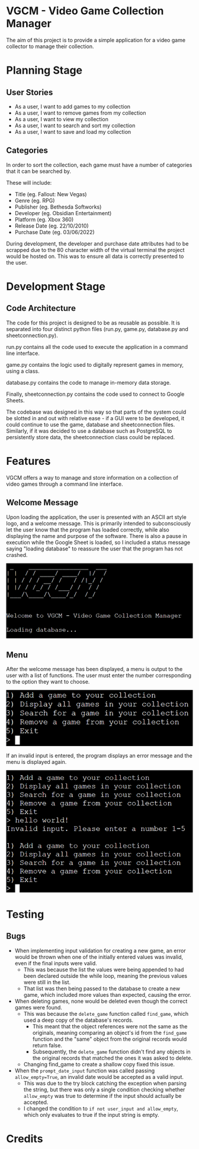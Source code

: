 # VGCM - Video Game Collection Manager

The aim of this project is to provide a simple application for a video game collector to manage their collection.  

# Planning Stage

## User Stories

- As a user, I want to add games to my collection
- As a user, I want to remove games from my collection
- As a user, I want to view my collection
- As a user, I want to search and sort my collection
- As a user, I want to save and load my collection

## Categories

In order to sort the collection, each game must have a number of categories that it can be searched by.  

These will include:
- Title (eg. Fallout: New Vegas)
- Genre (eg. RPG)
- Publisher (eg. Bethesda Softworks)
- Developer (eg. Obsidian Entertainment)
- Platform (eg. Xbox 360)
- Release Date (eg. 22/10/2010)
- Purchase Date (eg. 03/06/2022)

During development, the developer and purchase date attributes had to be scrapped due to the 80 character width of the virtual terminal the project would be hosted on. This was to ensure all data is correctly presented to the user.

# Development Stage

## Code Architecture

The code for this project is designed to be as reusable as possible. It is separated into four distinct python files (run.py, game.py, database.py and sheetconnection.py).

run.py contains all the code used to execute the application in a command line interface.

game.py contains the logic used to digitally represent games in memory, using a class.

database.py contains the code to manage in-memory data storage.

Finally, sheetconnection.py contains the code used to connect to Google Sheets.

The codebase was designed in this way so that parts of the system could be slotted in and out with relative ease - if a GUI were to be developed, it could continue to use the game, database and sheetconnection files. Similarly, if it was decided to use a database such as PostgreSQL to persistently store data, the sheetconnection class could be replaced.

# Features

VGCM offers a way to manage and store information on a collection of video games through a command line interface.

## Welcome Message

Upon loading the application, the user is presented with an ASCII art style logo, and a welcome message. This is primarily intended to subconsciously let the user know that the program has loaded correctly, while also displaying the name and purpose of the software. There is also a pause in execution while the Google Sheet is loaded, so I included a status message saying "loading database" to reassure the user that the program has not crashed.

![An image of the welcome message](docs/images/welcome.png)

## Menu

After the welcome message has been displayed, a menu is output to the user with a list of functions. The user must enter the number corresponding to the option they want to choose.

![An image of the menu](docs/images/menu.png)

If an invalid input is entered, the program displays an error message and the menu is displayed again.

 ![An image of the menu after a user inputs an invalid choice](docs/images/invalid-menu-input.png)

# Testing

## Bugs

- When implementing input validation for creating a new game, an error would be thrown when one of the initially entered values was invalid, even if the final inputs were valid.
    - This was because the list the values were being appended to had been declared outside the while loop, meaning the previous values were still in the list.
    - That list was then being passed to the database to create a new game, which included more values than expected, causing the error.
- When deleting games, none would be deleted even though the correct games were found.
    - This was because the `delete_game` function called `find_game`, which used a deep copy of the database's records.
        - This meant that the object references were not the same as the originals, meaning comparing an object's id from the `find_game` function and the "same" object from the original records would return false.
        - Subsequently, the `delete_game` function didn't find any objects in the original records that matched the ones it was asked to delete.
    - Changing find_game to create a shallow copy fixed this issue.
- When the `prompt_date_input` function was called passing `allow_empty=True`, an invalid date would be accepted as a valid input.
    - This was due to the try block catching the exception when parsing the string, but there was only a single condition checking whether `allow_empty` was true to determine if the input should actually be accepted.
    - I changed the condition to `if not user_input and allow_empty`, which only evaluates to true if the input string is empty.

# Credits

